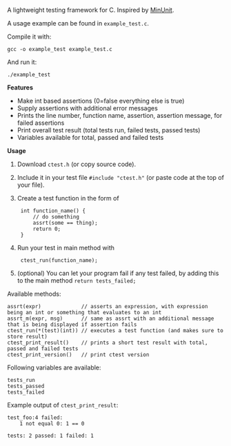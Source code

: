A lightweight testing framework for C. Inspired by [MinUnit](http://www.jera.com/techinfo/jtns/jtn002.html).

A usage example can be found in `example_test.c`.

Compile it with:

    gcc -o example_test example_test.c

And run it:

    ./example_test

**Features**

* Make int based assertions (0=false everything else is true)
* Supply assertions with additional error messages
* Prints the line number, function name, assertion, assertion message, for failed assertions 
* Print overall test result (total tests run, failed tests, passed tests)
* Variables available for total, passed and failed tests

**Usage**

1. Download `ctest.h` (or copy source code).
2. Include it in your test file `#include "ctest.h"` (or paste code at the top of your file).
3. Create a test function in the form of

        int function_name() {
            // do something
            assrt(some == thing);
            return 0;
        }

4. Run your test in main method with

        ctest_run(function_name);

5. (optional) You can let your program fail if any test failed, by adding this to the main method `return tests_failed;`

Available methods:
    
    assrt(expr)             // asserts an expression, with expression being an int or something that evaluates to an int
    assrt_m(expr, msg)      // same as assrt with an additional message that is being displayed if assertion fails
    ctest_run(*(test)(int)) // executes a test function (and makes sure to store result)
    ctest_print_result()    // prints a short test result with total, passed and failed tests
    ctest_print_version()   // print ctest version

Following variables are available:

    tests_run
    tests_passed
    tests_failed

Example output of `ctest_print_result`:

    test_foo:4 failed:
	    1 not equal 0: 1 == 0

    tests: 2 passed: 1 failed: 1

